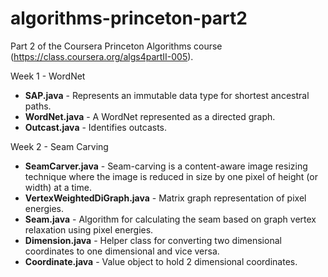 # algorithms-princeton-part2
Part 2 of the Coursera Princeton Algorithms course (https://class.coursera.org/algs4partII-005).

Week 1 - WordNet
 - **SAP.java** - Represents an immutable data type for shortest ancestral paths.
 - **WordNet.java** - A WordNet represented as a directed graph.
 - **Outcast.java** - Identifies outcasts.

Week 2 - Seam Carving
 - **SeamCarver.java** - Seam-carving is a content-aware image resizing technique where the image is reduced in size by one pixel of height (or width) at a time.
 - **VertexWeightedDiGraph.java** - Matrix graph representation of pixel energies.
 - **Seam.java** - Algorithm for calculating the seam based on graph vertex relaxation using pixel energies.
 - **Dimension.java** - Helper class for converting two dimensional coordinates to one dimensional and vice versa.
 - **Coordinate.java** - Value object to hold 2 dimensional coordinates.
